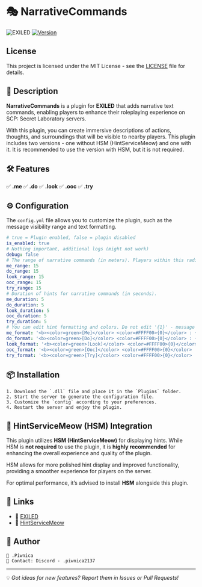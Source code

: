 # 🎭 NarrativeCommands

![EXILED](https://img.shields.io/badge/EXILED-Supported-green?style=for-the-badge)
[![Version](https://img.shields.io/github/v/release/PiwnicaUwU/RPCommands?style=for-the-badge)](https://github.com/PiwnicaUwU/RPCommands/releases/latest)
## License
This project is licensed under the MIT License - see the [LICENSE](LICENSE) file for details.

## 📜 Description
**NarrativeCommands** is a plugin for **EXILED** that adds narrative text commands, enabling players to enhance their roleplaying experience on SCP: Secret Laboratory servers.

With this plugin, you can create immersive descriptions of actions, thoughts, and surroundings that will be visible to nearby players.
This plugin includes two versions - one without HSM (HintServiceMeow) and one with it. It is recommended to use the version with HSM, but it is not required.

## 🛠️ Features
✅ **.me**
✅ **.do**
✅ **.look**
✅ **.ooc** 
✅ **.try**

## ⚙️ Configuration
The `config.yml` file allows you to customize the plugin, such as the message visibility range and text formatting.

```yaml
# true = Plugin enabled, false = plugin disabled
is_enabled: true
# Nothing important, additional logs (might not work)
debug: false
# The range of narrative commands (in meters). Players within this radius will receive messages related to the given command.
me_range: 15
do_range: 15
look_range: 15
ooc_range: 15
try_range: 15
# Duration of hints for narrative commands (in seconds).
me_duration: 5
do_duration: 5
look_duration: 5
ooc_duration: 5
try_duration: 5
# You can edit hint formatting and colors. Do not edit '{1}' - message or '{0}' - player, otherwise the plugin will break!
me_format: '<b><color=green>[Me]</color> <color=#FFFF00>{0}</color> : {1}</b></size></align>'
do_format: '<b><color=green>[Do]</color> <color=#FFFF00>{0}</color> : {1}</b></size></align>'
look_format: '<b><color=green>[Look]</color> <color=#FFFF00>{0}</color> : {1}</b></size></align>'
ooc_format: '<b><color=green>[Ooc]</color> <color=#FFFF00>{0}</color> : {1}</b></size></align>'
try_format: '<b><color=green>[Try]</color> <color=#FFFF00>{0}</color> : tried to {1} and {2} did it!</b></size></align>'
```

## 📦 Installation
```plaintext
1. Download the `.dll` file and place it in the `Plugins` folder.
2. Start the server to generate the configuration file.
3. Customize the `config` according to your preferences.
4. Restart the server and enjoy the plugin.
```

## 🐾 HintServiceMeow (HSM) Integration
This plugin utilizes **HSM (HintServiceMeow)** for displaying hints. While HSM is **not required** to use the plugin, it is **highly recommended** for enhancing the overall experience and quality of the plugin.

HSM allows for more polished hint display and improved functionality, providing a smoother experience for players on the server.

For optimal performance, it’s advised to install **HSM** alongside this plugin.

## 🔗 Links
- 📖 [EXILED](https://github.com/ExMod-Team/EXILED)
- 🐾 [HintServiceMeow](https://github.com/MeowServer/HintServiceMeow)


## 👥 Author
```plaintext
👤 .Piwnica  
📧 Contact: Discord - .piwnica2137
```

---

💡 *Got ideas for new features? Report them in Issues or Pull Requests!*
